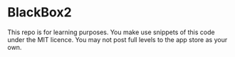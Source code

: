 # BlackBox2

This repo is for learning purposes. You make use snippets of this code under the MIT licence.  You may not post full levels to the app store as your own.